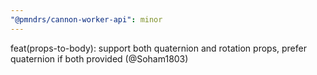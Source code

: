 ```yaml
---
"@pmndrs/cannon-worker-api": minor
---
```


feat(props-to-body): support both quaternion and rotation props, prefer quaternion if both provided (@Soham1803)
